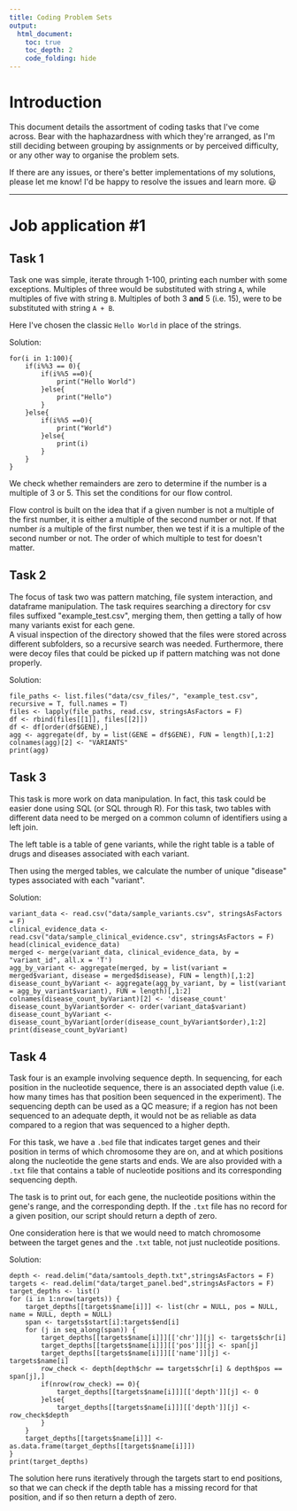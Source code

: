 ```yaml
---
title: Coding Problem Sets
output:
  html_document:
    toc: true
    toc_depth: 2
    code_folding: hide
---
```

# Introduction

This document details the assortment of coding tasks that I've come across. Bear with the haphazardness with which they're arranged, as I'm still deciding between grouping by assignments or by perceived difficulty, or any other way to organise the problem sets.  

If there are any issues, or there's better implementations of my solutions, please let me know! I'd be happy to resolve the issues and learn more. :smiley:

***

# Job application #1

## Task 1

Task one was simple, iterate through 1-100, printing each number with some exceptions. Multiples of three would be substituted with string `A`, while multiples of five with string `B`. Multiples of both 3 **and** 5 (i.e. 15), were to be substituted with string `A + B`.

Here I've chosen the classic `Hello World` in place of the strings. 

Solution:  
```
for(i in 1:100){
    if(i%%3 == 0){
        if(i%%5 ==0){
            print("Hello World")
        }else{
            print("Hello")
        }
    }else{
        if(i%%5 ==0){
            print("World")
        }else{
            print(i)
        }
    }
}
```

We check whether remainders are zero to determine if the number is a multiple of 3 or 5. This set the conditions for our flow control.

Flow control is built on the idea that if a given number is not a multiple of the first number, it is either a multiple of the second number or not. If that number *is* a multiple of the first number, then we test if it is a multiple of the second number or not. The order of which multiple to test for doesn't matter.

## Task 2

The focus of task two was pattern matching, file system interaction, and dataframe manipulation. The task requires searching a directory for csv files suffixed "example_test.csv", merging them, then getting a tally of how many variants exist for each gene.  
A visual inspection of the directory showed that the files were stored across different subfolders, so a recursive search was needed. Furthermore, there were decoy files that could be picked up if pattern matching was not done properly.

Solution:  

```
file_paths <- list.files("data/csv_files/", "example_test.csv", recursive = T, full.names = T)
files <- lapply(file_paths, read.csv, stringsAsFactors = F)
df <- rbind(files[[1]], files[[2]])
df <- df[order(df$GENE),]
agg <- aggregate(df, by = list(GENE = df$GENE), FUN = length)[,1:2]
colnames(agg)[2] <- "VARIANTS"
print(agg)
```

## Task 3

This task is more work on data manipulation. In fact, this task could be easier done using SQL (or SQL through R). For this task, two tables with different data need to be merged on a common column of identifiers using a left join.

The left table is a table of gene variants, while the right table is a table of drugs and diseases associated with each variant.

Then using the merged tables, we calculate the number of unique "disease" types associated with each "variant".

Solution:  

```
variant_data <- read.csv("data/sample_variants.csv", stringsAsFactors = F)
clinical_evidence_data <- read.csv("data/sample_clinical_evidence.csv", stringsAsFactors = F)
head(clinical_evidence_data)
merged <- merge(variant_data, clinical_evidence_data, by = "variant_id", all.x = 'T')
agg_by_variant <- aggregate(merged, by = list(variant = merged$variant, disease = merged$disease), FUN = length)[,1:2]
disease_count_byVariant <- aggregate(agg_by_variant, by = list(variant = agg_by_variant$variant), FUN = length)[,1:2]
colnames(disease_count_byVariant)[2] <- 'disease_count'
disease_count_byVariant$order <- order(variant_data$variant)
disease_count_byVariant <- disease_count_byVariant[order(disease_count_byVariant$order),1:2]
print(disease_count_byVariant)
```

## Task 4

Task four is an example involving sequence depth. In sequencing, for each position in the nucleotide sequence, there is an associated depth value (i.e. how many times has that position been sequenced in the experiment). The sequencing depth can be used as a QC measure; if a region has not been sequenced to an adequate depth, it would not be as reliable as data compared to a region that was sequenced to a higher depth.

For this task, we have a `.bed` file that indicates target genes and their position in terms of which chromosome they are on, and at which positions along the nucleotide the gene starts and ends. We are also provided with a `.txt` file that contains a table of nucleotide positions and its corresponding sequencing depth.

The task is to print out, for each gene, the nucleotide positions within the gene's range, and the corresponding depth. If the `.txt` file has no record for a given position, our script should return a depth of zero.

One consideration here is that we would need to match chromosome between the target genes and the `.txt` table, not just nucleotide positions.

Solution:  

```
depth <- read.delim("data/samtools_depth.txt",stringsAsFactors = F)
targets <- read.delim("data/target_panel.bed",stringsAsFactors = F)
target_depths <- list()
for (i in 1:nrow(targets)) {
    target_depths[[targets$name[i]]] <- list(chr = NULL, pos = NULL, name = NULL, depth = NULL)
    span <- targets$start[i]:targets$end[i]
    for (j in seq_along(span)) {
        target_depths[[targets$name[i]]][['chr']][j] <- targets$chr[i]
        target_depths[[targets$name[i]]][['pos']][j] <- span[j]
        target_depths[[targets$name[i]]][['name']][j] <- targets$name[i]
        row_check <- depth[depth$chr == targets$chr[i] & depth$pos == span[j],]
        if(nrow(row_check) == 0){
            target_depths[[targets$name[i]]][['depth']][j] <- 0
        }else{
            target_depths[[targets$name[i]]][['depth']][j] <- row_check$depth
        }
    }
    target_depths[[targets$name[i]]] <- as.data.frame(target_depths[[targets$name[i]]])
}
print(target_depths)
```

The solution here runs iteratively through the targets start to end positions, so that we can check if the depth table has a missing record for that position, and if so then return a depth of zero.